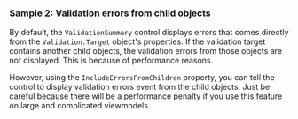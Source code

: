 ### Sample 2: Validation errors from child objects

By default, the `ValidationSummary` control displays errors that comes directly from the `Validation.Target` object's properties. 
If the validation target contains another child objects, the validation errors from those objects are not displayed.
This is because of performance reasons.

However, using the `IncludeErrorsFromChildren` property, you can tell the control to display validation errors event from the 
child objects. Just be careful because there will be a performance penalty if you use this feature on large and complicated viewmodels.